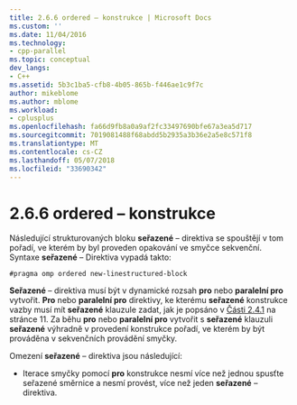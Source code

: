 ```yaml
---
title: 2.6.6 ordered – konstrukce | Microsoft Docs
ms.custom: ''
ms.date: 11/04/2016
ms.technology:
- cpp-parallel
ms.topic: conceptual
dev_langs:
- C++
ms.assetid: 5b3c1ba5-cfb8-4b05-865b-f446ae1c9f7c
author: mikeblome
ms.author: mblome
ms.workload:
- cplusplus
ms.openlocfilehash: fa66d9fb8a0a9af2fc33497690bfe67a3ea5d717
ms.sourcegitcommit: 7019081488f68abdd5b2935a3b36e2a5e8c571f8
ms.translationtype: MT
ms.contentlocale: cs-CZ
ms.lasthandoff: 05/07/2018
ms.locfileid: "33690342"
---
```

# <a name="266-ordered-construct"></a>2.6.6 ordered – konstrukce
Následující strukturovaných bloku **seřazené** – direktiva se spouštějí v tom pořadí, ve kterém by byl proveden opakování ve smyčce sekvenční. Syntaxe **seřazené** – Direktiva vypadá takto:  
  
```  
#pragma omp ordered new-linestructured-block  
```  
  
 **Seřazené** – direktiva musí být v dynamické rozsah **pro** nebo **paralelní pro** vytvořit. **Pro** nebo **paralelní pro** direktivy, ke kterému **seřazené** konstrukce vazby musí mít **seřazené** klauzule zadat, jak je popsáno v [Části 2.4.1](../../parallel/openmp/2-4-1-for-construct.md) na stránce 11. Za běhu **pro** nebo **paralelní pro** vytvořit s **seřazené** klauzuli **seřazené** výhradně v provedení konstrukce pořadí, ve kterém by být prováděna v sekvenčních provádění smyčky.  
  
 Omezení **seřazené** – direktiva jsou následující:  
  
-   Iterace smyčky pomocí **pro** konstrukce nesmí více než jednou spusťte seřazené směrnice a nesmí provést, více než jeden **seřazené** – direktiva.